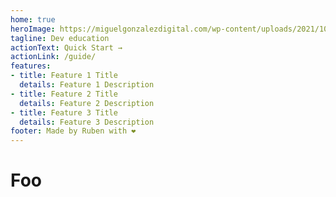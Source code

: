 ```yaml
---
home: true
heroImage: https://miguelgonzalezdigital.com/wp-content/uploads/2021/10/webdesign-vps.gif
tagline: Dev education
actionText: Quick Start →
actionLink: /guide/
features:
- title: Feature 1 Title
  details: Feature 1 Description
- title: Feature 2 Title
  details: Feature 2 Description
- title: Feature 3 Title
  details: Feature 3 Description
footer: Made by Ruben with ❤️
---
```


# Foo
